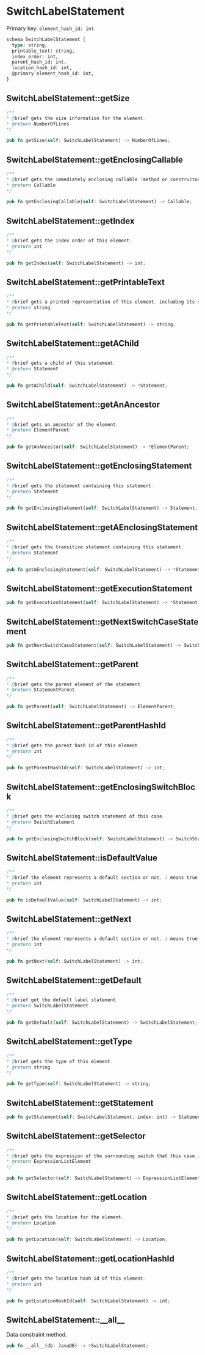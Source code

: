 # SwitchLabelStatement

Primary key: `element_hash_id: int`

```rust
schema SwitchLabelStatement {
  type: string,
  printable_text: string,
  index_order: int,
  parent_hash_id: int,
  location_hash_id: int,
  @primary element_hash_id: int,
}
```
## SwitchLabelStatement::getSize

```java
/**
* @brief gets the size information for the element.
* @return NumberOfLines
*/
```
```rust
pub fn getSize(self: SwitchLabelStatement) -> NumberOfLines;
```
## SwitchLabelStatement::getEnclosingCallable

```java
/**
* @brief gets the immediately enclosing callable (method or constructor) whose body contains this statement.
* @return Callable 
*/
```
```rust
pub fn getEnclosingCallable(self: SwitchLabelStatement) -> Callable;
```
## SwitchLabelStatement::getIndex

```java
/**
* @brief gets the index order of this element.
* @return int
*/
```
```rust
pub fn getIndex(self: SwitchLabelStatement) -> int;
```
## SwitchLabelStatement::getPrintableText

```java
/**
* @brief gets a printed representation of this element, including its structure where applicable.
* @return string.
*/
```
```rust
pub fn getPrintableText(self: SwitchLabelStatement) -> string;
```
## SwitchLabelStatement::getAChild

```java
/**
* @brief gets a child of this statement.
* @return Statement 
*/
```
```rust
pub fn getAChild(self: SwitchLabelStatement) -> *Statement;
```
## SwitchLabelStatement::getAnAncestor

```java
/**
* @brief gets an ancestor of the element.
* @return ElementParent 
*/
```
```rust
pub fn getAnAncestor(self: SwitchLabelStatement) -> *ElementParent;
```
## SwitchLabelStatement::getEnclosingStatement

```java
/**
* @brief gets the statement containing this statement.
* @return Statement 
*/
```
```rust
pub fn getEnclosingStatement(self: SwitchLabelStatement) -> Statement;
```
## SwitchLabelStatement::getAEnclosingStatement

```java
/**
* @brief gets the transitive statement containing this statement.
* @return Statement 
*/
```
```rust
pub fn getAEnclosingStatement(self: SwitchLabelStatement) -> *Statement;
```
## SwitchLabelStatement::getExecutionStatement

```rust
pub fn getExecutionStatement(self: SwitchLabelStatement) -> *Statement;
```
## SwitchLabelStatement::getNextSwitchCaseStatement

```rust
pub fn getNextSwitchCaseStatement(self: SwitchLabelStatement) -> SwitchLabelStatement;
```
## SwitchLabelStatement::getParent

```java
/**
* @brief gets the parent element of the statement
* @return StatementParent 
*/
```
```rust
pub fn getParent(self: SwitchLabelStatement) -> ElementParent;
```
## SwitchLabelStatement::getParentHashId

```java
/**
* @brief gets the parent hash id of this element.
* @return int
*/
```
```rust
pub fn getParentHashId(self: SwitchLabelStatement) -> int;
```
## SwitchLabelStatement::getEnclosingSwitchBlock

```java
/**
* @brief gets the enclosing switch statement of this case.
* @return SwitchStatement 
*/
```
```rust
pub fn getEnclosingSwitchBlock(self: SwitchLabelStatement) -> SwitchStatement;
```
## SwitchLabelStatement::isDefaultValue

```java
/**
* @brief the element represents a default section or not, 1 means true.
* @return int 
*/
```
```rust
pub fn isDefaultValue(self: SwitchLabelStatement) -> int;
```
## SwitchLabelStatement::getNext

```java
/**
* @brief the element represents a default section or not, 1 means true.
* @return int 
*/
```
```rust
pub fn getNext(self: SwitchLabelStatement) -> int;
```
## SwitchLabelStatement::getDefault

```java
/**
* @brief get the default label statement.
* @return SwitchLabelStatement
*/
```
```rust
pub fn getDefault(self: SwitchLabelStatement) -> SwitchLabelStatement;
```
## SwitchLabelStatement::getType

```java
/**
* @brief gets the type of this element.
* @return string
*/
```
```rust
pub fn getType(self: SwitchLabelStatement) -> string;
```
## SwitchLabelStatement::getStatement

```rust
pub fn getStatement(self: SwitchLabelStatement, index: int) -> Statement;
```
## SwitchLabelStatement::getSelector

```java
/**
* @brief gets the expression of the surrounding switch that this case is compared against.
* @return ExpressionListElement 
*/
```
```rust
pub fn getSelector(self: SwitchLabelStatement) -> ExpressionListElement;
```
## SwitchLabelStatement::getLocation

```java
/**
* @brief gets the location for the element.
* @return Location
*/
```
```rust
pub fn getLocation(self: SwitchLabelStatement) -> Location;
```
## SwitchLabelStatement::getLocationHashId

```java
/**
* @brief gets the location hash id of this element.
* @return int
*/
```
```rust
pub fn getLocationHashId(self: SwitchLabelStatement) -> int;
```
## SwitchLabelStatement::\_\_all\_\_

Data constraint method.

```rust
pub fn __all__(db: JavaDB) -> *SwitchLabelStatement;
```

